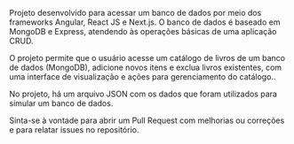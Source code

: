 Projeto desenvolvido para acessar um banco de dados por meio dos frameworks Angular, React JS e Next.js. O banco de dados é baseado em MongoDB e Express, atendendo às operações básicas de uma aplicação CRUD.

O projeto permite que o usuário acesse um catálogo de livros de um banco de dados (MongoDB), adicione novos itens e exclua livros existentes, com uma interface de visualização e ações para gerenciamento do catálogo..

No projeto, há um arquivo JSON com os dados que foram utilizados para simular um banco de dados.

Sinta-se à vontade para abrir um Pull Request com melhorias ou correções e para relatar issues no repositório.
